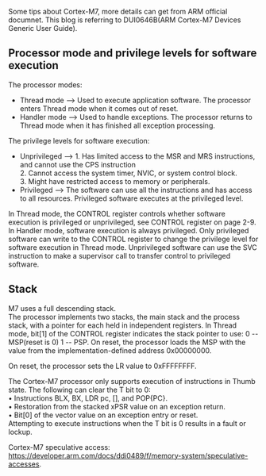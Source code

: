 Some tips about Cortex-M7, more details can get from ARM official documnet. This blog is referring to DUI0646B(ARM Cortex-M7 Devices Generic User Guide).

## Processor mode and privilege levels for software execution
The processor modes:<br>
* Thread mode --> Used to execute application software. The processor enters Thread mode when it comes out of reset.<br>
* Handler mode --> Used to handle exceptions. The processor returns to Thread mode when it has finished all exception processing.<br>

The privilege levels for software execution:<br>
* Unprivileged --> 1. Has limited access to the MSR and MRS instructions, and cannot use the CPS instruction<br>
                   2. Cannot access the system timer, NVIC, or system control block.<br>
                   3. Might have restricted access to memory or peripherals.<br>
* Privileged --> The software can use all the instructions and has access to all resources. Privileged software executes at the privileged level.

In Thread mode, the CONTROL register controls whether software execution is privileged or unprivileged, see CONTROL register on page 2-9.
In Handler mode, software execution is always privileged.
Only privileged software can write to the CONTROL register to change the privilege level for software execution in Thread mode.
Unprivileged software can use the SVC instruction to make a supervisor call to transfer control to privileged software.

## Stack
M7 uses a full descending stack.<br>
The processor implements two stacks, the main stack and the process stack, with a pointer for each held in independent registers.
In Thread mode, bit[1] of the CONTROL register indicates the stack pointer to use: 0 -- MSP(reset is 0) 1 -- PSP.
On reset, the processor loads the MSP with the value from the implementation-defined address 0x00000000.


On reset, the processor sets the LR value to 0xFFFFFFFF.

The Cortex-M7 processor only supports execution of instructions in Thumb state.
The following can clear the T bit to 0:<br>
• Instructions BLX, BX, LDR pc, [], and POP{PC}.<br>
• Restoration from the stacked xPSR value on an exception return.<br>
• Bit[0] of the vector value on an exception entry or reset.<br>
Attempting to execute instructions when the T bit is 0 results in a fault or lockup.<br>

Cortex-M7 speculative access:
https://developer.arm.com/docs/ddi0489/f/memory-system/speculative-accesses.


